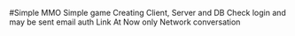 #Simple MMO
Simple game
Creating Client, Server and DB
Check login and may be sent email auth Link
At Now  only Network conversation